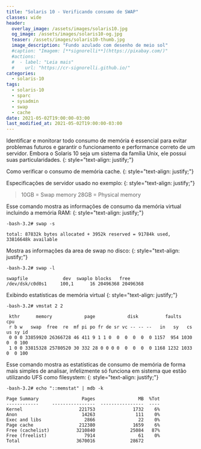 ```yaml
---
title: "Solaris 10 - Verificando consumo de SWAP"
classes: wide
header:
  overlay_image: /assets/images/solaris10.jpg
  og_image: /assets/images/solaris10-og.jpg
  teaser: /assets/images/solaris10-thumb.jpg
  image_description: "Fundo azulado com desenho de meio sol"
  #caption: "Imagem: [**signorelli**](https://pixabay.com/)"
  #actions:
  #  - label: "Leia mais"
  #    url: "https://cr-signorelli.github.io/"
categories:
  - solaris-10
tags:
  - solaris-10
  - sparc
  - sysadmin
  - swap
  - cache
date: 2021-05-02T19:00:00-03:00
last_modified_at: 2021-05-02T19:00:00-03:00
---
```


Identificar e monitorar todo consumo de memória é essencial para evitar problemas futuros e garantir o funcionamento e performance correto de um servidor. Embora o Solaris 10 seja um sistema da família Unix, ele possui suas particularidades.
{: style="text-align: justify;"}

Como verificar o consumo de memória cache.
{: style="text-align: justify;"}

Especificações de servidor usado no exemplo:
{: style="text-align: justify;"}

> 10GB = Swap memory
> 28GB = Physical memory

Esse comando mostra as informações de consumo da memória virtual incluindo a memória RAM:
{: style="text-align: justify;"}

```console
-bash-3.2# swap -s

total: 87832k bytes allocated + 3952k reserved = 91784k used, 33816648k available
```

Mostra as informações da area de swap no disco:
{: style="text-align: justify;"}

```console
-bash-3.2# swap -l

swapfile             dev  swaplo blocks   free
/dev/dsk/c0d0s1     100,1      16 20496368 20496368
```

Exibindo estatísticas de memória virtual
{: style="text-align: justify;"}

```console
-bash-3.2# vmstat 2 2

 kthr      memory            page            disk          faults      cpu
 r b w   swap  free  re  mf pi po fr de sr vc -- -- --   in   sy   cs us sy id
 0 0 0 33859920 26366728 46 411 9 1 1 0  0  0  0  0  0 1157  954 1030  0  0 100
 1 0 0 33815328 25780520 30 332 28 0 0 0 0  0  0  0  0 1168 1232 1033  0  0 100
```

Esse comando mostra as estatísticas de consumo de memória de forma mais simples de analisar, infelizmente só funciona em sistema que estão utilizando UFS como filesystem:
{: style="text-align: justify;"}

```console
-bash-3.2# echo "::memstat" | mdb -k

Page Summary                Pages                MB  %Tot
------------     ----------------  ----------------  ----
Kernel                     221753              1732    6%
Anon                        14263               111    0%
Exec and libs                2866                22    0%
Page cache                 212380              1659    6%
Free (cachelist)          3210840             25084   87%
Free (freelist)              7914                61    0%
Total                     3670016             28672
```
